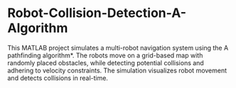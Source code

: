 # Robot-Collision-Detection-A-Algorithm
This MATLAB project simulates a multi-robot navigation system using the A pathfinding algorithm*. The robots move on a grid-based map with randomly placed obstacles, while detecting potential collisions and adhering to velocity constraints. The simulation visualizes robot movement and detects collisions in real-time.
